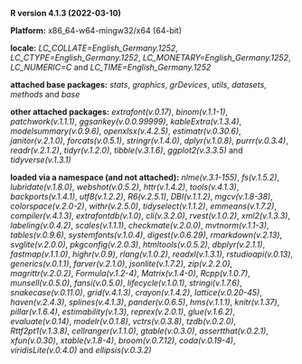 **R version 4.1.3 (2022-03-10)**

**Platform:** x86_64-w64-mingw32/x64 (64-bit) 

**locale:**
_LC_COLLATE=English_Germany.1252_, _LC_CTYPE=English_Germany.1252_, _LC_MONETARY=English_Germany.1252_, _LC_NUMERIC=C_ and _LC_TIME=English_Germany.1252_

**attached base packages:** 
_stats_, _graphics_, _grDevices_, _utils_, _datasets_, _methods_ and _base_

**other attached packages:** 
_extrafont(v.0.17)_, _binom(v.1.1-1)_, _patchwork(v.1.1.1)_, _ggsankey(v.0.0.99999)_, _kableExtra(v.1.3.4)_, _modelsummary(v.0.9.6)_, _openxlsx(v.4.2.5)_, _estimatr(v.0.30.6)_, _janitor(v.2.1.0)_, _forcats(v.0.5.1)_, _stringr(v.1.4.0)_, _dplyr(v.1.0.8)_, _purrr(v.0.3.4)_, _readr(v.2.1.2)_, _tidyr(v.1.2.0)_, _tibble(v.3.1.6)_, _ggplot2(v.3.3.5)_ and _tidyverse(v.1.3.1)_

**loaded via a namespace (and not attached):** 
_nlme(v.3.1-155)_, _fs(v.1.5.2)_, _lubridate(v.1.8.0)_, _webshot(v.0.5.2)_, _httr(v.1.4.2)_, _tools(v.4.1.3)_, _backports(v.1.4.1)_, _utf8(v.1.2.2)_, _R6(v.2.5.1)_, _DBI(v.1.1.2)_, _mgcv(v.1.8-38)_, _colorspace(v.2.0-2)_, _withr(v.2.5.0)_, _tidyselect(v.1.1.2)_, _emmeans(v.1.7.2)_, _compiler(v.4.1.3)_, _extrafontdb(v.1.0)_, _cli(v.3.2.0)_, _rvest(v.1.0.2)_, _xml2(v.1.3.3)_, _labeling(v.0.4.2)_, _scales(v.1.1.1)_, _checkmate(v.2.0.0)_, _mvtnorm(v.1.1-3)_, _tables(v.0.9.6)_, _systemfonts(v.1.0.4)_, _digest(v.0.6.29)_, _rmarkdown(v.2.13)_, _svglite(v.2.0.0)_, _pkgconfig(v.2.0.3)_, _htmltools(v.0.5.2)_, _dbplyr(v.2.1.1)_, _fastmap(v.1.1.0)_, _highr(v.0.9)_, _rlang(v.1.0.2)_, _readxl(v.1.3.1)_, _rstudioapi(v.0.13)_, _generics(v.0.1.1)_, _farver(v.2.1.0)_, _jsonlite(v.1.7.2)_, _zip(v.2.2.0)_, _magrittr(v.2.0.2)_, _Formula(v.1.2-4)_, _Matrix(v.1.4-0)_, _Rcpp(v.1.0.7)_, _munsell(v.0.5.0)_, _fansi(v.0.5.0)_, _lifecycle(v.1.0.1)_, _stringi(v.1.7.6)_, _snakecase(v.0.11.0)_, _grid(v.4.1.3)_, _crayon(v.1.4.2)_, _lattice(v.0.20-45)_, _haven(v.2.4.3)_, _splines(v.4.1.3)_, _pander(v.0.6.5)_, _hms(v.1.1.1)_, _knitr(v.1.37)_, _pillar(v.1.6.4)_, _estimability(v.1.3)_, _reprex(v.2.0.1)_, _glue(v.1.6.2)_, _evaluate(v.0.14)_, _modelr(v.0.1.8)_, _vctrs(v.0.3.8)_, _tzdb(v.0.2.0)_, _Rttf2pt1(v.1.3.8)_, _cellranger(v.1.1.0)_, _gtable(v.0.3.0)_, _assertthat(v.0.2.1)_, _xfun(v.0.30)_, _xtable(v.1.8-4)_, _broom(v.0.7.12)_, _coda(v.0.19-4)_, _viridisLite(v.0.4.0)_ and _ellipsis(v.0.3.2)_
